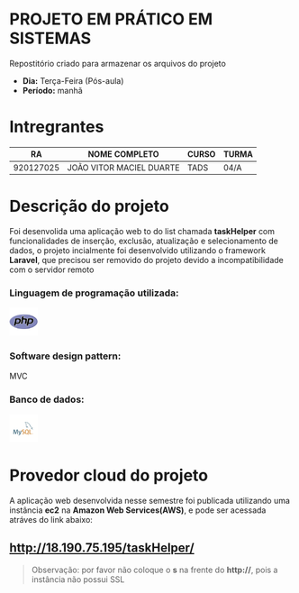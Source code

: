 # PROJETO EM PRÁTICO EM SISTEMAS
Repostitório criado para armazenar os arquivos do projeto
* **Dia:** Terça-Feira (Pós-aula)
* **Período:** manhã

# Intregrantes

| RA        | NOME COMPLETO             |CURSO  | TURMA |
|-----------|---------------------------|-------|-------|
| 920127025 | JOÃO VITOR MACIEL DUARTE  | TADS  | 04/A  |


# Descrição do projeto
Foi desenvolida uma aplicação web to do list chamada **taskHelper** com funcionalidades de inserção, exclusão, atualização e selecionamento de dados, o projeto incialmente foi
desenvolvido utilizando o framework **Laravel**, que precisou ser removido do projeto devido a incompatibilidade com o servidor remoto

### Linguagem de programação utilizada: 

<code><img height="50" src="https://raw.githubusercontent.com/github/explore/80688e429a7d4ef2fca1e82350fe8e3517d3494d/topics/php/php.png"></code>

### Software design pattern: 

MVC

### Banco de dados:

<code><img height="50" src="https://raw.githubusercontent.com/github/explore/80688e429a7d4ef2fca1e82350fe8e3517d3494d/topics/mysql/mysql.png"></code>

# Provedor cloud do projeto
A aplicação web desenvolvida nesse semestre foi publicada utilizando uma instância **ec2** na **Amazon Web Services(AWS)**, e pode ser acessada atráves do link abaixo:

## http://18.190.75.195/taskHelper/
> Observação: por favor não coloque o **s** na frente do **http://**, pois a instância não possui SSL 

